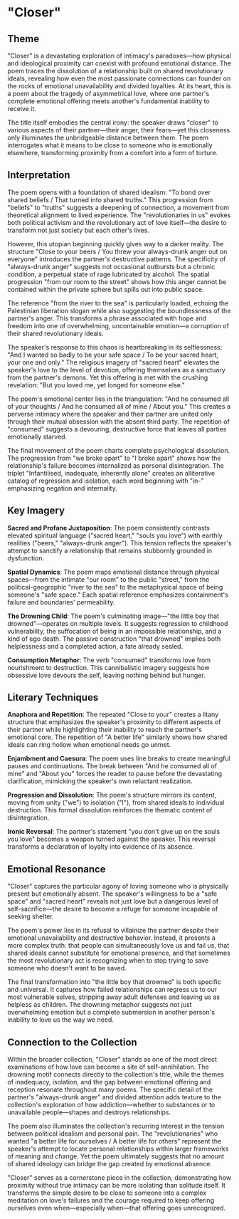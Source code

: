# "Closer"

## Theme

"Closer" is a devastating exploration of intimacy's paradoxes—how physical and ideological proximity can coexist with profound emotional distance. The poem traces the dissolution of a relationship built on shared revolutionary ideals, revealing how even the most passionate connections can founder on the rocks of emotional unavailability and divided loyalties. At its heart, this is a poem about the tragedy of asymmetrical love, where one partner's complete emotional offering meets another's fundamental inability to receive it.

The title itself embodies the central irony: the speaker draws "closer" to various aspects of their partner—their anger, their fears—yet this closeness only illuminates the unbridgeable distance between them. The poem interrogates what it means to be close to someone who is emotionally elsewhere, transforming proximity from a comfort into a form of torture.

## Interpretation

The poem opens with a foundation of shared idealism: "To bond over shared beliefs / That turned into shared truths." This progression from "beliefs" to "truths" suggests a deepening of connection, a movement from theoretical alignment to lived experience. The "revolutionaries in us" evokes both political activism and the revolutionary act of love itself—the desire to transform not just society but each other's lives.

However, this utopian beginning quickly gives way to a darker reality. The structure "Close to your beers / You threw your always-drunk anger out on everyone" introduces the partner's destructive patterns. The specificity of "always-drunk anger" suggests not occasional outbursts but a chronic condition, a perpetual state of rage lubricated by alcohol. The spatial progression "from our room to the street" shows how this anger cannot be contained within the private sphere but spills out into public space.

The reference "from the river to the sea" is particularly loaded, echoing the Palestinian liberation slogan while also suggesting the boundlessness of the partner's anger. This transforms a phrase associated with hope and freedom into one of overwhelming, uncontainable emotion—a corruption of their shared revolutionary ideals.

The speaker's response to this chaos is heartbreaking in its selflessness: "And I wanted so badly to be your safe space / To be your sacred heart, your one and only." The religious imagery of "sacred heart" elevates the speaker's love to the level of devotion, offering themselves as a sanctuary from the partner's demons. Yet this offering is met with the crushing revelation: "But you loved me, yet longed for someone else."

The poem's emotional center lies in the triangulation: "And he consumed all of your thoughts / And he consumed all of mine / About you." This creates a perverse intimacy where the speaker and their partner are united only through their mutual obsession with the absent third party. The repetition of "consumed" suggests a devouring, destructive force that leaves all parties emotionally starved.

The final movement of the poem charts complete psychological dissolution. The progression from "we broke apart" to "I broke apart" shows how the relationship's failure becomes internalized as personal disintegration. The triplet "Infantilised, inadequate, inherently alone" creates an alliterative catalog of regression and isolation, each word beginning with "in-" emphasizing negation and internality.

## Key Imagery

**Sacred and Profane Juxtaposition**: The poem consistently contrasts elevated spiritual language ("sacred heart," "souls you love") with earthly realities ("beers," "always-drunk anger"). This tension reflects the speaker's attempt to sanctify a relationship that remains stubbornly grounded in dysfunction.

**Spatial Dynamics**: The poem maps emotional distance through physical spaces—from the intimate "our room" to the public "street," from the political-geographic "river to the sea" to the metaphysical space of being someone's "safe space." Each spatial reference emphasizes containment's failure and boundaries' permeability.

**The Drowning Child**: The poem's culminating image—"the little boy that drowned"—operates on multiple levels. It suggests regression to childhood vulnerability, the suffocation of being in an impossible relationship, and a kind of ego death. The passive construction "that drowned" implies both helplessness and a completed action, a fate already sealed.

**Consumption Metaphor**: The verb "consumed" transforms love from nourishment to destruction. This cannibalistic imagery suggests how obsessive love devours the self, leaving nothing behind but hunger.

## Literary Techniques

**Anaphora and Repetition**: The repeated "Close to your" creates a litany structure that emphasizes the speaker's proximity to different aspects of their partner while highlighting their inability to reach the partner's emotional core. The repetition of "A better life" similarly shows how shared ideals can ring hollow when emotional needs go unmet.

**Enjambment and Caesura**: The poem uses line breaks to create meaningful pauses and continuations. The break between "And he consumed all of mine" and "About you" forces the reader to pause before the devastating clarification, mimicking the speaker's own reluctant realization.

**Progression and Dissolution**: The poem's structure mirrors its content, moving from unity ("we") to isolation ("I"), from shared ideals to individual destruction. This formal dissolution reinforces the thematic content of disintegration.

**Ironic Reversal**: The partner's statement "you don't give up on the souls you love" becomes a weapon turned against the speaker. This reversal transforms a declaration of loyalty into evidence of its absence.

## Emotional Resonance

"Closer" captures the particular agony of loving someone who is physically present but emotionally absent. The speaker's willingness to be a "safe space" and "sacred heart" reveals not just love but a dangerous level of self-sacrifice—the desire to become a refuge for someone incapable of seeking shelter.

The poem's power lies in its refusal to villainize the partner despite their emotional unavailability and destructive behavior. Instead, it presents a more complex truth: that people can simultaneously love us and fail us, that shared ideals cannot substitute for emotional presence, and that sometimes the most revolutionary act is recognizing when to stop trying to save someone who doesn't want to be saved.

The final transformation into "the little boy that drowned" is both specific and universal. It captures how failed relationships can regress us to our most vulnerable selves, stripping away adult defenses and leaving us as helpless as children. The drowning metaphor suggests not just overwhelming emotion but a complete submersion in another person's inability to love us the way we need.

## Connection to the Collection

Within the broader collection, "Closer" stands as one of the most direct examinations of how love can become a site of self-annihilation. The drowning motif connects directly to the collection's title, while the themes of inadequacy, isolation, and the gap between emotional offering and reception resonate throughout many poems. The specific detail of the partner's "always-drunk anger" and divided attention adds texture to the collection's exploration of how addiction—whether to substances or to unavailable people—shapes and destroys relationships.

The poem also illuminates the collection's recurring interest in the tension between political idealism and personal pain. The "revolutionaries" who wanted "a better life for ourselves / A better life for others" represent the speaker's attempt to locate personal relationships within larger frameworks of meaning and change. Yet the poem ultimately suggests that no amount of shared ideology can bridge the gap created by emotional absence.

"Closer" serves as a cornerstone piece in the collection, demonstrating how proximity without true intimacy can be more isolating than solitude itself. It transforms the simple desire to be close to someone into a complex meditation on love's failures and the courage required to keep offering ourselves even when—especially when—that offering goes unrecognized.